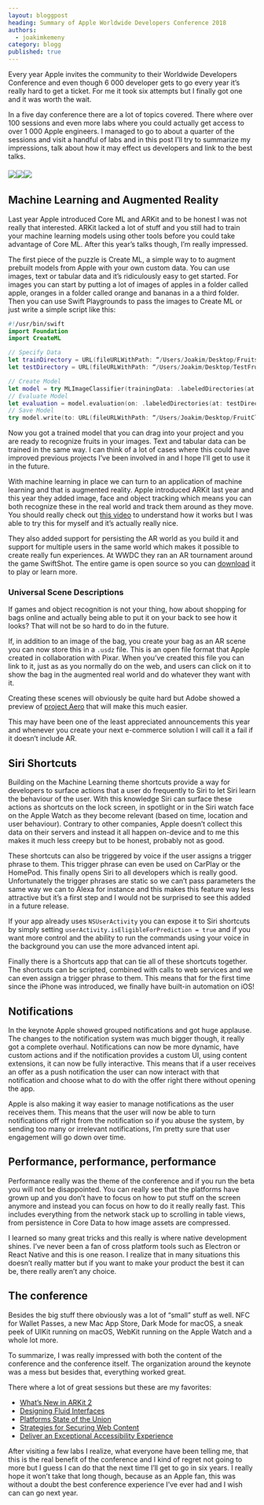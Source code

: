 ```yaml
---
layout: bloggpost
heading: Summary of Apple Worldwide Developers Conference 2018
authors:
  - joakimkemeny
category: blogg
published: true
---
```


Every year Apple invites the community to their Worldwide Developers Conference and even though 6 000 developer gets to go every year it’s really hard to get a ticket. For me it took six attempts but I finally got one and it was worth the wait.

In a five day conference there are a lot of topics covered. There where over 100 sessions and even more labs where you could actually get access to over 1 000 Apple engineers. I managed to go to about a quarter of the sessions and visit a handful of labs and in this post I’ll try to summarize my impressions, talk about how it may effect us developers and link to the best talks.

<!--more-->

###### ![](/images/blogg/wwdc2018-1.jpg)![](/images/blogg/wwdc2018-2.jpg)![](/images/blogg/wwdc2018-3.jpg)

## Machine Learning and Augmented Reality

Last year Apple introduced Core ML and ARKit and to be honest I was not really that interested. ARKit lacked a lot of stuff and you still had to train your machine learning models using other tools before you could take advantage of Core ML. After this year’s talks though, I’m really impressed.

The first piece of the puzzle is Create ML, a simple way to to augment prebuilt models from Apple with your own custom data. You can use images, text or tabular data and it’s ridiculously easy to get started. For images you can start by putting a lot of images of apples in a folder called apple, oranges in a folder called orange and bananas in a a third folder. Then you can use Swift Playgrounds to pass the images to Create ML or just write a simple script like this:

```swift
#!/usr/bin/swift
import Foundation
import CreateML

// Specify Data
let trainDirectory = URL(fileURLWithPath: “/Users/Joakim/Desktop/Fruits“)
let testDirectory = URL(fileURLWithPath: “/Users/Joakim/Desktop/TestFruits“)

// Create Model
let model = try MLImageClassifier(trainingData: .labeledDirectories(at: trainDirectory))
// Evaluate Model
let evaluation = model.evaluation(on: .labeledDirectories(at: testDirectory))
// Save Model
try model.write(to: URL(fileURLWithPath: “/Users/Joakim/Desktop/FruitClassifier.mlmodel“))
```

Now you got a trained model that you can drag into your project and you are ready to recognize fruits in your images. Text and tabular data can be trained in the same way. I can think of a lot of cases where this could have improved previous projects I’ve been involved in and I hope I’ll get to use it in the future.

With machine learning in place we can turn to an application of machine learning and that is augmented reality. Apple introduced ARKit last year and this year they added image, face and object tracking which means you can both recognize these in the real world and track them around as they move. You should really check out [this video](https://developer.apple.com/videos/play/wwdc2018/602) to understand how it works but I was able to try this for myself and it’s actually really nice.

They also added support for persisting the AR world as you build it and support for multiple users in the same world which makes it possible to create really fun experiences. At WWDC they ran an AR tournament around the game SwiftShot. The entire game is open source so you can [download](https://developer.apple.com/documentation/arkit/swiftshot_creating_a_game_for_augmented_reality) it to play or learn more.

### Universal Scene Descriptions

If games and object recognition is not your thing, how about shopping for bags online and actually being able to put it on your back to see how it looks? That will not be so hard to do in the future.

If, in addition to an image of the bag, you create your bag as an AR scene you can now store this in a `.usdz` file. This is an open file format that Apple created in collaboration with Pixar. When you’ve created this file you can link to it, just as as you normally do on the web, and users can click on it to show the bag in the augmented real world and do whatever they want with it.

Creating these scenes will obviously be quite hard but Adobe showed a preview of [project Aero](https://www.adobe.com/products/projectaero.html) that will make this much easier.

This may have been one of the least appreciated announcements this year and whenever you create your next e-commerce solution I will call it a fail if it doesn’t include AR.

## Siri Shortcuts

Building on the Machine Learning theme shortcuts provide a way for developers to surface actions that a user do frequently to Siri to let Siri learn the behaviour of the user. With this knowledge Siri can surface these actions as shortcuts on the lock screen, in spotlight or in the Siri watch face on the Apple Watch as they become relevant (based on time, location and user behaviour). Contrary to other companies, Apple doesn’t collect this data on their servers and instead it all happen on-device and to me this makes it much less creepy but to be honest, probably not as good.

These shortcuts can also be triggered by voice if the user assigns a trigger phrase to them. This trigger phrase can even be used on CarPlay or the HomePod. This finally opens Siri to all developers which is really good.  Unfortunately the trigger phrases are static so we can’t pass parameters the same way we can to Alexa for instance and this makes this feature way less attractive but it’s a first step and I would not be surprised to see this added in a future release.

If your app already uses `NSUserActivity` you can expose it to Siri shortcuts by simply setting `userActivity.isEligibleForPrediction = true` and if you want more control and the ability to run the commands using your voice in the background you can use the more advanced intent api.

Finally there is a Shortcuts app that can tie all of these shortcuts together. The shortcuts can be scripted, combined with calls to web services and we can even assign a trigger phrase to them. This means that for the first time since the iPhone was introduced, we finally have built-in automation on iOS!

## Notifications

In the keynote Apple showed grouped notifications and got huge applause. The changes to the notification system was much bigger though, it really got a complete overhaul. Notifications can now be more dynamic, have custom actions and if the notification provides a custom UI, using content extensions, it can now be fully interactive. This means that if a user receives an offer as a push notification the user can now interact with that notification and choose what to do with the offer right there without opening the app.

Apple is also making it way easier to manage notifications as the user receives them. This means that the user will now be able to turn notifications off right from the notification so if you abuse the system, by sending too many or irrelevant notifications, I’m pretty sure that user engagement will go down over time.

## Performance, performance, performance

Performance really was the theme of the conference and if you run the beta you will not be disappointed. You can really see that the platforms have grown up and you don’t have to focus on how to put stuff on the screen anymore and instead you can focus on how to do it really really fast. This includes everything from the network stack up to scrolling in table views, from persistence in Core Data to how image assets are compressed.

I learned so many great tricks and this really is where native development shines. I’ve never been a fan of cross platform tools such as Electron or React Native and this is one reason. I realize that in many situations this doesn’t really matter but if you want to make your product the best it can be, there really aren’t any choice.

## The conference

Besides the big stuff there obviously was a lot of “small” stuff as well. NFC for Wallet Passes, a new Mac App Store, Dark Mode for macOS, a sneak peek of UIKit running on macOS, WebKit running on the Apple Watch and a whole lot more.

To summarize, I was really impressed with both the content of the conference and the conference itself. The organization around the keynote was a mess but besides that, everything worked great.

There where a lot of great sessions but these are my favorites:

- [What’s New in ARKit 2](https://developer.apple.com/videos/play/wwdc2018/602)
- [Designing Fluid Interfaces](https://developer.apple.com/videos/play/wwdc2018/803)
- [Platforms State of the Union](https://developer.apple.com/videos/play/wwdc2018/102)
- [Strategies for Securing Web Content](https://developer.apple.com/videos/play/wwdc2018/207)
- [Deliver an Exceptional Accessibility Experience](https://developer.apple.com/videos/play/wwdc2018/230)

After visiting a few labs I realize, what everyone have been telling me, that this is the real benefit of the conference and I kind of regret not going to more but I guess I can do that the next time I’ll get to go in six years. I really hope it won’t take that long though, because as an Apple fan, this was without a doubt the best conference experience I’ve ever had and I wish can can go next year.
